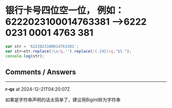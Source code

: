 # 银行卡号四位空一位， 例如：6222023100014763381 -->6222 0231 0001 4763 381

```javascript
var str = '6222023100014763381';
var str=str.replace(/\s/g,'').replace(/(.{4})/g,"$1 ");
console.log(str);
```


## Comments / Answers

---

**r-qx** at 2024-12-21T04:20:07Z

如果是字符串声明的话太简单了，建议用BigInt转为字符串